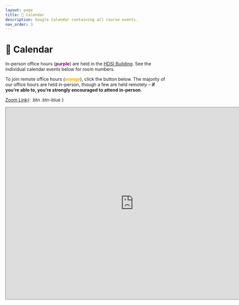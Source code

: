 ```yaml
---
layout: page
title: 📆 Calendar
description: Google Calendar containing all course events.
nav_order: 3
---
```


# 📆 Calendar

In-person office hours (<span style="color:purple"><b>purple</b></span>) are held in the [HDSI Building](https://map.concept3d.com/?id=1005#!m/246301). See the individual calendar events below for room numbers.

To join remote office hours (<span style="color:orange"><b>orange</b></span>), click the button below. The majority of our office hours are held in-person, though a few are held remotely – **if you’re able to, you’re strongly encouraged to attend in-person**.

[Zoom Link](https://ucsd.zoom.us/j/93375397963){: .btn .btn-blue }

<iframe src="https://calendar.google.com/calendar/embed?height=600&wkst=1&bgcolor=%23ffffff&ctz=America%2FLos_Angeles&showTitle=0&showTabs=1&showPrint=0&src=M2MyN2I3N2RhMmYwZjMzZWVkNTkyMzZmZjE5MzllYjQ0MDJlMGJmNzZiNDcxYjY2ODg3Y2E0ODU5ZTcyNzBlN0Bncm91cC5jYWxlbmRhci5nb29nbGUuY29t&src=YWFhOTYwM2I0ODJiYmQ3NTViY2NmYTQ2MTJhMDIyMDg4ZDI0ZjAxMDk0ODQzODgzZmQ2ZWY2ZWZhOWJiMmNmZEBncm91cC5jYWxlbmRhci5nb29nbGUuY29t&src=NmQ2YTM5MjViOTdjMjE0OTU4N2I2MGRjYjQyNzJmNDExMmExMzNmNGY4YzQzZmUyNmQwZGUwYTA2MzdlMTcxY0Bncm91cC5jYWxlbmRhci5nb29nbGUuY29t&color=%23F4511E&color=%233F51B5&color=%238E24AA" style="border:solid 1px #777" width="800" height="600" frameborder="0" scrolling="no"></iframe>